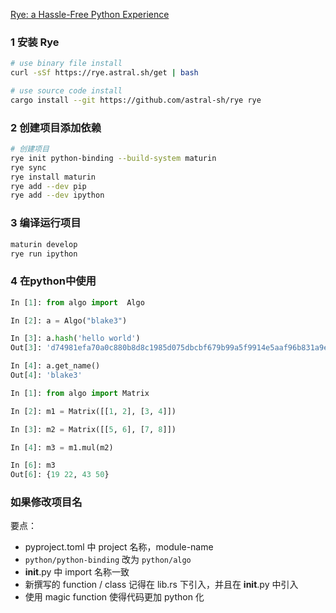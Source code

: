 
[Rye: a Hassle-Free Python Experience](https://rye.astral.sh/)

### 1 安装 Rye

```sh
# use binary file install
curl -sSf https://rye.astral.sh/get | bash

# use source code install
cargo install --git https://github.com/astral-sh/rye rye
```

### 2 创建项目添加依赖

```sh
# 创建项目
rye init python-binding --build-system maturin
rye sync
rye install maturin
rye add --dev pip
rye add --dev ipython
```

### 3 编译运行项目
```sh
maturin develop
rye run ipython
```


### 4 在python中使用

```py
In [1]: from algo import  Algo

In [2]: a = Algo("blake3")

In [3]: a.hash('hello world')
Out[3]: 'd74981efa70a0c880b8d8c1985d075dbcbf679b99a5f9914e5aaf96b831a9e24'

In [4]: a.get_name()
Out[4]: 'blake3'
```


```py
In [1]: from algo import Matrix

In [2]: m1 = Matrix([[1, 2], [3, 4]])

In [3]: m2 = Matrix([[5, 6], [7, 8]])

In [4]: m3 = m1.mul(m2)

In [6]: m3
Out[6]: {19 22, 43 50}
```
###  如果修改项目名

要点：
- pyproject.toml 中 project 名称，module-name
- `python/python-binding` 改为 `python/algo`
- __init__.py 中 import 名称一致
- 新撰写的 function / class 记得在 lib.rs 下引入，并且在 __init__.py 中引入
- 使用 magic function 使得代码更加 python 化
